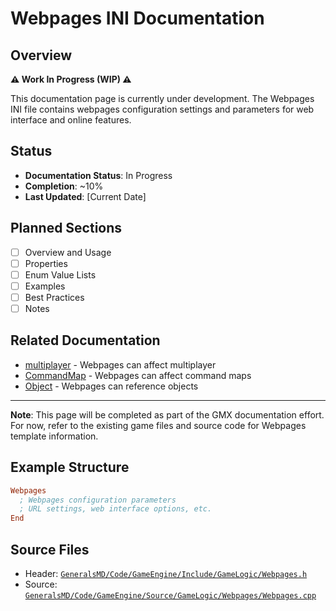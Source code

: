 # Webpages INI Documentation

## Overview

**⚠️ Work In Progress (WIP) ⚠️**

This documentation page is currently under development. The Webpages INI file contains webpages configuration settings and parameters for web interface and online features.

## Status

- **Documentation Status**: In Progress
- **Completion**: ~10%
- **Last Updated**: [Current Date]

## Planned Sections

- [ ] Overview and Usage
- [ ] Properties
- [ ] Enum Value Lists
- [ ] Examples
- [ ] Best Practices
- [ ] Notes

## Related Documentation

- [multiplayer](multiplayer.md) - Webpages can affect multiplayer
- [CommandMap](CommandMap.md) - Webpages can affect command maps
- [Object](Object.md) - Webpages can reference objects

---

**Note**: This page will be completed as part of the GMX documentation effort. For now, refer to the existing game files and source code for Webpages template information.

## Example Structure

```ini
Webpages
  ; Webpages configuration parameters
  ; URL settings, web interface options, etc.
End
```

## Source Files

- Header: [`GeneralsMD/Code/GameEngine/Include/GameLogic/Webpages.h`](../GeneralsMD/Code/GameEngine/Include/GameLogic/Webpages.h)
- Source: [`GeneralsMD/Code/GameEngine/Source/GameLogic/Webpages/Webpages.cpp`](../GeneralsMD/Code/GameEngine/Source/GameLogic/Webpages/Webpages.cpp)
